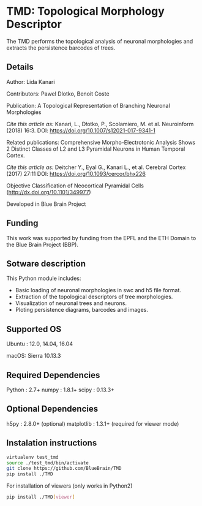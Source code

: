 TMD: Topological Morphology Descriptor
========================================

The TMD performs the topological analysis of neuronal morphologies and extracts the persistence barcodes of trees.

Details
---------
Author: Lida Kanari

Contributors: Pawel Dlotko, Benoit Coste

Publication: 
A Topological Representation of Branching Neuronal Morphologies

_Cite this article as:_
    Kanari, L., Dłotko, P., Scolamiero, M. et al. Neuroinform (2018) 16:3.
    DOI: <https://doi.org/10.1007/s12021-017-9341-1>
    
Related publications:
Comprehensive Morpho-Electrotonic Analysis Shows 2 Distinct Classes of L2 and L3 Pyramidal Neurons in Human Temporal Cortex.

_Cite this article as:_
   Deitcher Y., Eyal G., Kanari L., et al. Cerebral Cortex (2017) 27:11
   DOI: <https://doi.org/10.1093/cercor/bhx226>
   
Objective Classification of Neocortical Pyramidal Cells (http://dx.doi.org/10.1101/349977)
    
Developed in Blue Brain Project

Funding
---------
This work was supported by funding from the EPFL and the ETH Domain to the Blue Brain Project (BBP). 

Sotware description
---------------------

This Python module includes: 

* Basic loading of neuronal morphologies in swc and h5 file format. 
* Extraction of the topological descriptors of tree morphologies.
* Visualization of neuronal trees and neurons.
* Ploting persistence diagrams, barcodes and images.

Supported OS
--------------

Ubuntu : 12.0, 14.04, 16.04

macOS: Sierra 10.13.3

Required Dependencies
---------------------

Python : 2.7+
numpy : 1.8.1+
scipy : 0.13.3+

Optional Dependencies
----------------------
h5py : 2.8.0+ (optional)
matplotlib : 1.3.1+ (required for viewer mode)

Instalation instructions
--------------------------------

```bash
virtualenv test_tmd
source ./test_tmd/bin/activate
git clone https://github.com/BlueBrain/TMD
pip install ./TMD
```

For installation of viewers (only works in Python2)

```bash
pip install ./TMD[viewer]
```


